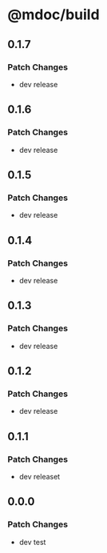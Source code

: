 # @mdoc/build

## 0.1.7

### Patch Changes

- dev release

## 0.1.6

### Patch Changes

- dev release

## 0.1.5

### Patch Changes

- dev release

## 0.1.4

### Patch Changes

- dev release

## 0.1.3

### Patch Changes

- dev release

## 0.1.2

### Patch Changes

- dev release

## 0.1.1

### Patch Changes

- dev releaset

## 0.0.0

### Patch Changes

- dev test

